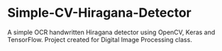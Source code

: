 # Simple-CV-Hiragana-Detector
A simple OCR handwritten Hiragana detector using OpenCV, Keras and TensorFlow. Project created for Digital Image Processing class.
